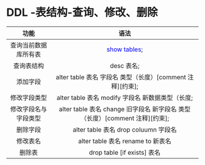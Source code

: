 # DDL -表结构-查询、修改、删除
|   功能    |     语法    | 
|   :---:   |    :----:   | 
| 查询当前数据库所有表|<font color=blue>show tables</font>;|
| 查询表结构   |desc 表名;|
| 添加字段  |alter table 表名 字段名 类型（长度）[comment 注释][约束];|
| 修改字段类型|alter table 表名 modify 字段名 新数据类型（长度;|
|修改字段名与字段类型|alter table 表名 change 旧字段名 新字段名 类型（长度）[comment 注释][约束];|
|删除字段|alter table 表名 drop coluumn 字段名|
|修改表名|alter table 表名 rename to 新表名|
|删除表|drop table [if exists] 表名|
